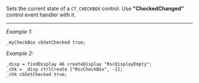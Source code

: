 Sets the current state of a `CT_CHECKBOX` control. Use **"CheckedChanged"** control event handler with it.


---
*Example 1:*
```sqf
_myCheckBox cbSetChecked true;
```

*Example 2:*
```sqf
_disp = findDisplay 46 createDisplay "RscDisplayEmpty";
_chk = _disp ctrlCreate ["RscCheckBox", -1];
_chk cbSetChecked true;
```